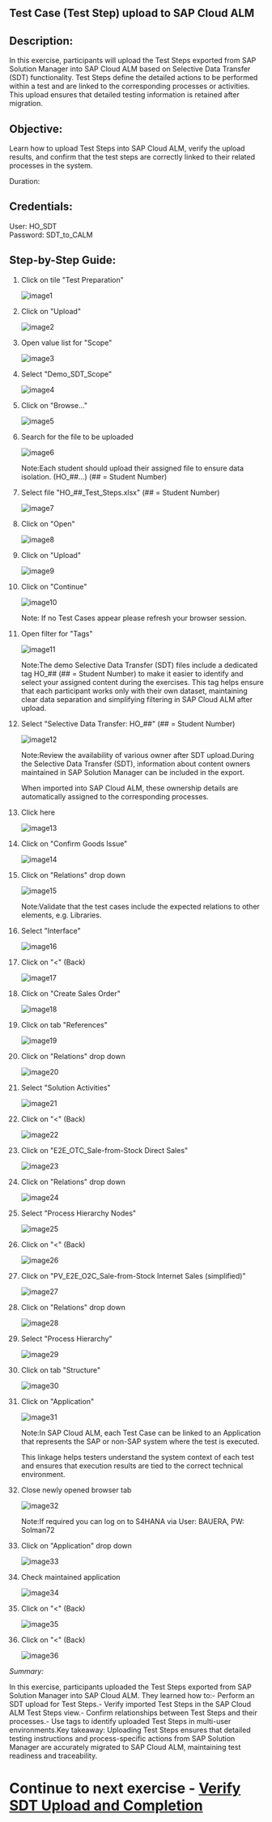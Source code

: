 ## Test Case (Test Step) upload to SAP Cloud ALM

## Description:

In this exercise, participants will upload the Test Steps exported from SAP Solution Manager into SAP Cloud ALM based on Selective Data Transfer (SDT) functionality. Test Steps define the detailed actions to be performed within a test and are linked to the corresponding processes or activities. This upload ensures that detailed testing information is retained after migration.

## Objective:

Learn how to upload Test Steps into SAP Cloud ALM, verify the upload results, and confirm that the test steps are correctly linked to their related processes in the system.

Duration:

## Credentials:

User: HO_SDT<br>
Password: SDT_to_CALM

## Step-by-Step Guide:

1. Click on tile "Test Preparation"

    ![image1](Images/image1.png)

1. Click on "Upload"

    ![image2](Images/image2.png)

1. Open value list for "Scope"

    ![image3](Images/image3.png)

1. Select "Demo\_SDT\_Scope"

    ![image4](Images/image4.png)

1. Click on "Browse..."

    ![image5](Images/image5.png)

1. Search for the file to be uploaded

    ![image6](Images/image6.png)

    Note:Each student should upload their assigned file to ensure data isolation. (HO\_##...) (## = Student Number)

1. Select file "HO\_##\_Test\_Steps.xlsx" (## = Student Number)

    ![image7](Images/image7.png)

1. Click on "Open"

    ![image8](Images/image8.png)

1. Click on "Upload"

    ![image9](Images/image9.png)

1. Click on "Continue"

    ![image10](Images/image10.png)

   Note: If no Test Cases appear please refresh your browser session. 

1. Open filter for "Tags"

    ![image11](Images/image11.png)

    Note:The demo Selective Data Transfer (SDT) files include a dedicated tag HO\_## (## = Student Number) to make it easier to identify and select your assigned content during the exercises. This tag helps ensure that each participant works only with their own dataset, maintaining clear data separation and simplifying filtering in SAP Cloud ALM after upload.

1. Select "Selective Data Transfer: HO\_##" (## = Student Number)

    ![image12](Images/image12.png)

    Note:Review the availability of various owner after SDT upload.During the Selective Data Transfer (SDT), information about content owners maintained in SAP Solution Manager can be included in the export.

    When imported into SAP Cloud ALM, these ownership details are automatically assigned to the corresponding processes.

1. Click here

    ![image13](Images/image13.png)

1. Click on "Confirm Goods Issue"

    ![image14](Images/image14.png)

1. Click on "Relations" drop down

    ![image15](Images/image15.png)

    Note:Validate that the test cases include the expected relations to other elements, e.g. Libraries.

1. Select "Interface"

    ![image16](Images/image16.png)

1. Click on "<" (Back)

    ![image17](Images/image17.png)

1. Click on "Create Sales Order"

    ![image18](Images/image18.png)

1. Click on tab "References"

    ![image19](Images/image19.png)

1. Click on "Relations" drop down

    ![image20](Images/image20.png)

1. Select "Solution Activities"

    ![image21](Images/image21.png)

1. Click on "<" (Back)

    ![image22](Images/image22.png)

1. Click on "E2E\_OTC\_Sale-from-Stock Direct Sales"

    ![image23](Images/image23.png)

1. Click on "Relations" drop down

    ![image24](Images/image24.png)

1. Select "Process Hierarchy Nodes"

    ![image25](Images/image25.png)

1. Click on "<" (Back)

    ![image26](Images/image26.png)

1. Click on "PV\_E2E\_O2C\_Sale-from-Stock Internet Sales (simplified)"

    ![image27](Images/image27.png)

1. Click on "Relations" drop down

    ![image28](Images/image28.png)

1. Select "Process Hierarchy"

    ![image29](Images/image29.png)

1. Click on tab "Structure"

    ![image30](Images/image30.png)

1. Click on "Application"

    ![image31](Images/image31.png)

    Note:In SAP Cloud ALM, each Test Case can be linked to an Application that represents the SAP or non-SAP system where the test is executed.

    This linkage helps testers understand the system context of each test and ensures that execution results are tied to the correct technical environment.

1. Close newly opened browser tab

    ![image32](Images/image32.png)

    Note:If required you can log on to S4HANA via User: BAUERA, PW: Solman72

1. Click on "Application" drop down

    ![image33](Images/image33.png)

1. Check maintained application

    ![image34](Images/image34.png)

1. Click on "<" (Back)

    ![image35](Images/image35.png)

1. Click on "<" (Back)

    ![image36](Images/image36.png)

*Summary:*

In this exercise, participants uploaded the Test Steps exported from SAP Solution Manager into SAP Cloud ALM. They learned how to:- Perform an SDT upload for Test Steps.- Verify imported Test Steps in the SAP Cloud ALM Test Steps view.- Confirm relationships between Test Steps and their processes.- Use tags to identify uploaded Test Steps in multi-user environments.Key takeaway: Uploading Test Steps ensures that detailed testing instructions and process-specific actions from SAP Solution Manager are accurately migrated to SAP Cloud ALM, maintaining test readiness and traceability.

# Continue to next exercise - [Verify SDT Upload and Completion](../SDT_VERIFY_PHA/SDT_VERIFY_PHA.md)
